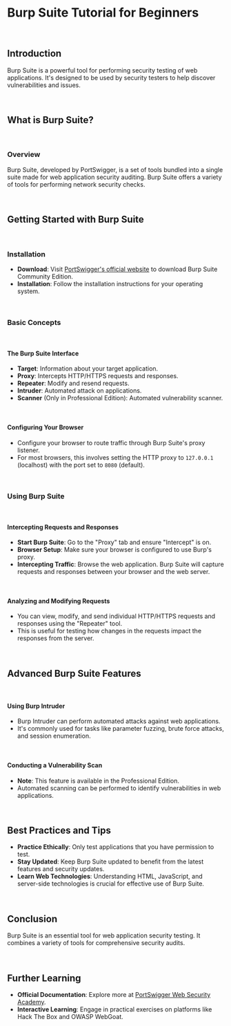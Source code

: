 # Burp Suite Tutorial for Beginners

<br>

## Introduction

Burp Suite is a powerful tool for performing security testing of web applications. It's designed to be used by security testers to help discover vulnerabilities and issues.

<br>

## What is Burp Suite?

<br>

### Overview

Burp Suite, developed by PortSwigger, is a set of tools bundled into a single suite made for web application security auditing. Burp Suite offers a variety of tools for performing network security checks.

<br>

## Getting Started with Burp Suite

<br>

### Installation

- **Download**: Visit [PortSwigger's official website](https://portswigger.net/burp/communitydownload) to download Burp Suite Community Edition.
- **Installation**: Follow the installation instructions for your operating system.

<br>

### Basic Concepts

<br>

#### The Burp Suite Interface

- **Target**: Information about your target application.
- **Proxy**: Intercepts HTTP/HTTPS requests and responses.
- **Repeater**: Modify and resend requests.
- **Intruder**: Automated attack on applications.
- **Scanner** (Only in Professional Edition): Automated vulnerability scanner.

<br>

#### Configuring Your Browser

- Configure your browser to route traffic through Burp Suite's proxy listener.
- For most browsers, this involves setting the HTTP proxy to `127.0.0.1` (localhost) with the port set to `8080` (default).

<br>

### Using Burp Suite

<br>

#### Intercepting Requests and Responses

- **Start Burp Suite**: Go to the "Proxy" tab and ensure "Intercept" is on.
- **Browser Setup**: Make sure your browser is configured to use Burp's proxy.
- **Intercepting Traffic**: Browse the web application. Burp Suite will capture requests and responses between your browser and the web server.

<br>

#### Analyzing and Modifying Requests

- You can view, modify, and send individual HTTP/HTTPS requests and responses using the "Repeater" tool.
- This is useful for testing how changes in the requests impact the responses from the server.

<br>

## Advanced Burp Suite Features

<br>

#### Using Burp Intruder

- Burp Intruder can perform automated attacks against web applications.
- It's commonly used for tasks like parameter fuzzing, brute force attacks, and session enumeration.

<br>

#### Conducting a Vulnerability Scan

- **Note**: This feature is available in the Professional Edition.
- Automated scanning can be performed to identify vulnerabilities in web applications.

<br>

## Best Practices and Tips

- **Practice Ethically**: Only test applications that you have permission to test.
- **Stay Updated**: Keep Burp Suite updated to benefit from the latest features and security updates.
- **Learn Web Technologies**: Understanding HTML, JavaScript, and server-side technologies is crucial for effective use of Burp Suite.

<br>

## Conclusion

Burp Suite is an essential tool for web application security testing. It combines a variety of tools for comprehensive security audits.

<br>

## Further Learning

- **Official Documentation**: Explore more at [PortSwigger Web Security Academy](https://portswigger.net/web-security).
- **Interactive Learning**: Engage in practical exercises on platforms like Hack The Box and OWASP WebGoat.
